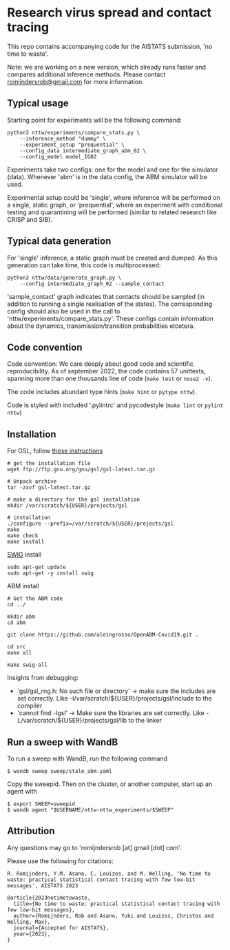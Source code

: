 # Research virus spread and contact tracing

This repo contains accompanying code for the AISTATS submission, 'no time to waste'.

Note: we are working on a new version, which already runs faster and compares additional inference methods. Please contact romijndersrob@gmail.com for more information.

## Typical usage

Starting point for experiments will be the following command:

```
python3 nttw/experiments/compare_stats.py \
    --inference_method "dummy" \
    --experiment_setup "prequential" \
    --config_data intermediate_graph_abm_02 \
    --config_model model_IG02
```

Experiments take two configs: one for the model and one for the simulator (data).
Whenever 'abm' is in the data config, the ABM simulator will be used.

Experimental setup could be 'single', where inference will be performed on a single, static graph, or 'prequential',
where an experiment with conditional testing and quarantining will be performed (similar to related research like CRISP and SIB).

## Typical data generation
For 'single' inference, a static graph must be created and dumped. As this generation can take time, this code is
multiprocessed:

```
python3 nttw/data/generate_graph.py \
    --config intermediate_graph_02 --sample_contact
```

'sample_contact' graph indicates that contacts should be sampled (in addition to running a single realisation of the states).
The corresponding config should also be used in the call to 'nttw/experiments/compare_stats.py'. These configs contain
information about the dynamics, transmission/transition probabilities etcetera.

## Code convention

Code convention: We care deeply about good code and scientific reproducibility. As of september 2022, the code contains
57 unittests, spanning more than one thousands line of code (`make test` or `nose2 -v`).

The code includes abundant type hints (`make hint` or `pytype nttw`).

Code is styled with included '.pylintrc' and pycodestyle (`make lint` or `pylint nttw`)

## Installation

For GSL, follow [these instructions](https://coral.ise.lehigh.edu/jild13/2016/07/11/hello/)

```
# get the installation file
wget ftp://ftp.gnu.org/gnu/gsl/gsl-latest.tar.gz

# Unpack archive
tar -zxvf gsl-latest.tar.gz

# make a directory for the gsl installation
mkdir /var/scratch/${USER}/projects/gsl

# installation
./configure --prefix=/var/scratch/${USER}/projects/gsl
make
make check
make install
```

[SWIG](https://www.swig.org/) install
```
sudo apt-get update
sudo apt-get -y install swig
```

ABM install
```
# Get the ABM code
cd ../

mkdir abm
cd abm

git clone https://github.com/aleingrosso/OpenABM-Covid19.git .

cd src
make all

make swig-all
```

Insights from debugging:
  * 'gsl/gsl_rng.h: No such file or directory' -> make sure the includes are set correctly. Like -I/var/scratch/${USER}/projects/gsl/include to the compiler
  * 'cannot find -lgsl' -> Make sure the libraries are set correctly. Like -L/var/scratch/${USER}/projects/gsl/lib to the linker


## Run a sweep with WandB
To run a sweep with WandB, run the following command

```
$ wandb sweep sweep/stale_abm.yaml
```

Copy the sweepid. Then on the cluster, or another computer, start up an agent with

```
$ export SWEEP=sweepid
$ wandb agent "$USERNAME/nttw-nttw_experiments/$SWEEP"
```


## Attribution

Any questions may go to 'romijndersrob [at] gmail [dot] com'.

Please use the following for citations:

```
R. Romijnders, Y.M. Asano, C. Louizos, and M. Welling, 'No time to waste: practical statistical contact tracing with few low-bit messages', AISTATS 2023
```

```
@article{2023notimetowaste,
  title={No time to waste: practical statistical contact tracing with few low-bit messages},
  author={Romijnders, Rob and Asano, Yuki and Louizos, Christos and Welling, Max},
  journal={Accepted for AISTATS},
  year={2023},
}
```
